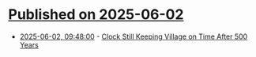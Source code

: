 # [Published on 2025-06-02](index.md)

* [2025-06-02, 09:48:00](https://soylentnews.org/article.pl?sid=25/06/01/159251&from=rss) - [Clock Still Keeping Village on Time After 500 Years](https://soylentnews.org/article.pl?sid=25/06/01/159251&from=rss)
